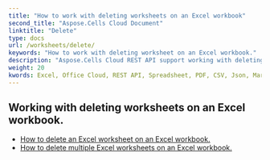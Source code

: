 ```yaml
---
title: "How to work with deleting worksheets on an Excel workbook"
second_title: "Aspose.Cells Cloud Document"
linktitle: "Delete"
type: docs
url: /worksheets/delete/
keywords: "How to work with deleting worksheet on an Excel workbook."
description: "Aspose.Cells Cloud REST API support working with deleting worksheets on an Excel workbook. SDK support kinds of development languages. They include Android, C#, Go, Java, NodeJS, Perl, PHP, Python, Ruby, and swift."
weight: 20
kwords: Excel, Office Cloud, REST API, Spreadsheet, PDF, CSV, Json, Markdwon, How to work with deleting worksheets on an Excel workbook
---
```


## Working with deleting worksheets on an Excel workbook.

- [How to delete an Excel worksheet on an Excel workbook.](/cells/worksheets/delete-worksheet/) 
- [How to delete multiple Excel worksheets on an Excel workbook.](/cells/worksheets/delete-multiple/) 


